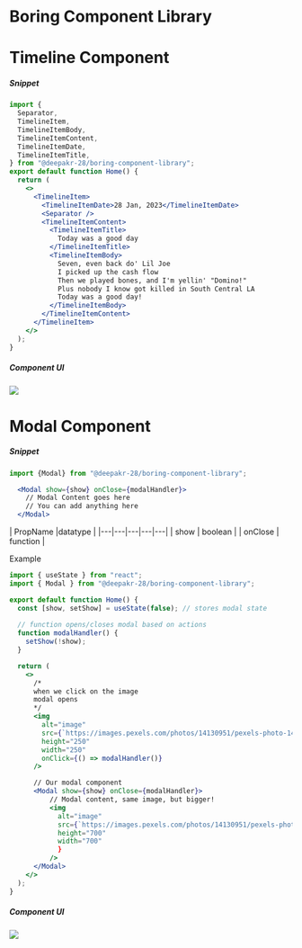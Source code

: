 # Boring Component Library

# Timeline Component

##### Snippet
```jsx
import {
  Separator,
  TimelineItem,
  TimelineItemBody,
  TimelineItemContent,
  TimelineItemDate,
  TimelineItemTitle,
} from "@deepakr-28/boring-component-library";
export default function Home() {
  return (
    <>
      <TimelineItem>
        <TimelineItemDate>28 Jan, 2023</TimelineItemDate>
        <Separator />
        <TimelineItemContent>
          <TimelineItemTitle>
            Today was a good day
          </TimelineItemTitle>
          <TimelineItemBody>
            Seven, even back do' Lil Joe
            I picked up the cash flow
            Then we played bones, and I'm yellin' "Domino!"
            Plus nobody I know got killed in South Central LA
            Today was a good day!
          </TimelineItemBody>
        </TimelineItemContent>
      </TimelineItem>
    </>
  );
}
```

##### Component UI

![](https://ik.imagekit.io/6rhjv1amjqq/documentation_images/timeline_gkRBrompH.png?ik-sdk-version=javascript-1.4.3&updatedAt=1674902072713)


# Modal Component

##### Snippet

```jsx
import {Modal} from "@deepakr-28/boring-component-library";

  <Modal show={show} onClose={modalHandler}>
    // Modal Content goes here
    // You can add anything here
  </Modal>
```
| PropName  |datatype   |
|---|---|---|---|---|
| show  | boolean  |
| onClose  | function  |

Example


```jsx
import { useState } from "react";
import { Modal } from "@deepakr-28/boring-component-library";

export default function Home() {
  const [show, setShow] = useState(false); // stores modal state
  
  // function opens/closes modal based on actions
  function modalHandler() {
    setShow(!show);
  }

  return (
    <>
      /* 
      when we click on the image
      modal opens
      */
      <img
        alt="image"
        src={`https://images.pexels.com/photos/14130951/pexels-photo-14130951.jpeg`}
        height="250"
        width="250"
        onClick={() => modalHandler()}
      />

      // Our modal component
      <Modal show={show} onClose={modalHandler}>
          // Modal content, same image, but bigger!
          <img
            alt="image"
            src={`https://images.pexels.com/photos/14130951/pexels-photo-14130951.jpeg`}
            height="700"
            width="700"
            }
          />
      </Modal>
    </>
  );
}

```

##### Component UI

![](https://ik.imagekit.io/6rhjv1amjqq/documentation_images/Untitled_video_-_Made_with_Clipchamp__2__y-uOCwuGP.gif?ik-sdk-version=javascript-1.4.3&updatedAt=1675569337045)